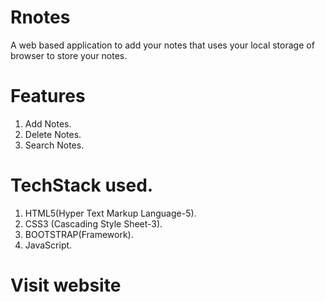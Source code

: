 # Rnotes
A web based application to add your notes that uses your local storage of browser to store your notes.


# Features

1. Add Notes.
2. Delete Notes.
3. Search Notes.


# TechStack used.

1. HTML5(Hyper Text Markup Language-5).
2. CSS3 (Cascading Style Sheet-3).
3. BOOTSTRAP(Framework).
4. JavaScript.



# Visit website
